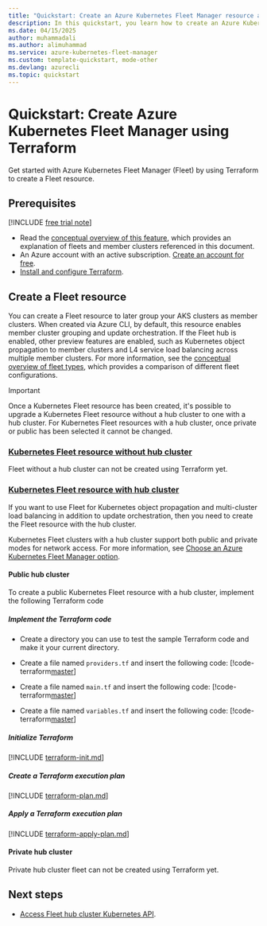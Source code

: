 ```yaml
---
title: "Quickstart: Create an Azure Kubernetes Fleet Manager resource and join member clusters using Terraform"
description: In this quickstart, you learn how to create an Azure Kubernetes Fleet Manager resource and join member clusters using Terraform.
ms.date: 04/15/2025
author: muhammadali
ms.author: alimuhammad
ms.service: azure-kubernetes-fleet-manager
ms.custom: template-quickstart, mode-other
ms.devlang: azurecli
ms.topic: quickstart
---
```


# Quickstart: Create Azure Kubernetes Fleet Manager using Terraform

Get started with Azure Kubernetes Fleet Manager (Fleet) by using Terraform to create a Fleet resource.

## Prerequisites

[!INCLUDE [free trial note](~/reusable-content/ce-skilling/azure/includes/quickstarts-free-trial-note.md)]

* Read the [conceptual overview of this feature](./concepts-fleet.md), which provides an explanation of fleets and member clusters referenced in this document.
* An Azure account with an active subscription. [Create an account for free](https://azure.microsoft.com/free/?WT.mc_id=A261C142F).
* [Install and configure Terraform](/azure/developer/terraform/quickstart-configure).

## Create a Fleet resource

You can create a Fleet resource to later group your AKS clusters as member clusters. When created via Azure CLI, by default, this resource enables member cluster grouping and update orchestration. If the Fleet hub is enabled, other preview features are enabled, such as Kubernetes object propagation to member clusters and L4 service load balancing across multiple member clusters. For more information, see the [conceptual overview of fleet types](./concepts-choosing-fleet.md), which provides a comparison of different fleet configurations.


> [!IMPORTANT]
> Once a Kubernetes Fleet resource has been created, it's possible to upgrade a Kubernetes Fleet resource without a hub cluster to one with a hub cluster. For Kubernetes Fleet resources with a hub cluster, once private or public has been selected it cannot be changed.


### [Kubernetes Fleet resource without hub cluster](#tab/without-hub-cluster)

Fleet without a hub cluster can not be created using Terraform yet.

### [Kubernetes Fleet resource with hub cluster](#tab/with-hub-cluster)

If you want to use Fleet for Kubernetes object propagation and multi-cluster load balancing in addition to update orchestration, then you need to create the Fleet resource with the hub cluster.

Kubernetes Fleet clusters with a hub cluster support both public and private modes for network access. For more information, see [Choose an Azure Kubernetes Fleet Manager option](./concepts-choosing-fleet.md#network-access-modes-for-hub-cluster).

#### Public hub cluster
To create a public Kubernetes Fleet resource with a hub cluster, implement the following Terraform code

##### Implement the Terraform code
- Create a directory you can use to test the sample Terraform code and make it your current directory.

- Create a file named `providers.tf` and insert the following code:
    [!code-terraform[master](~/terraform_samples/quickstart/302-aks-fleet-public-hubful/providers.tf)]

- Create a file named `main.tf` and insert the following code:
    [!code-terraform[master](~/terraform_samples/quickstart/302-aks-fleet-public-hubful/main.tf)]

- Create a file named `variables.tf` and insert the following code:
    [!code-terraform[master](~/terraform_samples/quickstart/302-aks-fleet-public-hubful/variables.tf)]

##### Initialize Terraform

[!INCLUDE [terraform-init.md](~/azure-dev-docs-pr/articles/terraform/includes/terraform-init.md)]

##### Create a Terraform execution plan

[!INCLUDE [terraform-plan.md](~/azure-dev-docs-pr/articles/terraform/includes/terraform-plan.md)]

##### Apply a Terraform execution plan

[!INCLUDE [terraform-apply-plan.md](~/azure-dev-docs-pr/articles/terraform/includes/terraform-apply-plan.md)]

#### Private hub cluster

Private hub cluster fleet can not be created using Terraform yet.


## Next steps

* [Access Fleet hub cluster Kubernetes API](./access-fleet-hub-cluster-kubernetes-api.md).